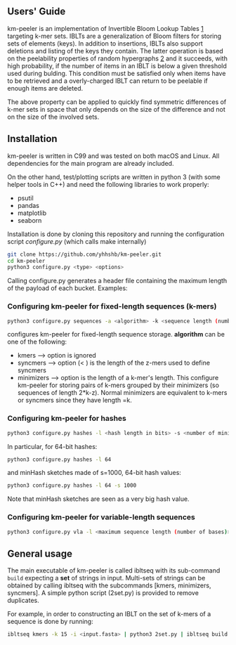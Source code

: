 ## <a name="uguide"></a>Users' Guide

km-peeler is an implementation of Invertible Bloom Lookup Tables [1][belbasi] targeting k-mer sets.
IBLTs are a generalization of Bloom filters for storing sets of elements (keys).
In addition to insertions, IBLTs also support deletions and listing of the keys they contain.
The latter operation is based on the peelability properties of random hypergraphs [2][pagh] and it succeeds, with high probability, if the number of items in an IBLT is below a given threshold used during bulding.
This condition must be satisfied only when items have to be retrieved and a overly-charged IBLT can return to be peelable if enough items are deleted.

The above property can be applied to quickly find symmetric differences of k-mer sets in space that only depends on the size of the difference and not on the size of the involved sets.

## <a name="install"></a>Installation

km-peeler is written in C99 and was tested on both macOS and Linux.
All dependencies for the main program are already included.

On the other hand, test/plotting scripts are written in python 3 (with some helper tools in C++) and need the following libraries to work properly:
- psutil
- pandas
- matplotlib
- seaborn

Installation is done by cloning this repository and running the configuration script *configure.py* (which calls make internally)

```sh
git clone https://github.com/yhhshb/km-peeler.git
cd km-peeler
python3 configure.py <type> <options>
```

Calling configure.py generates a header file containing the maximum length of the payload of each bucket.
Examples:

### Configuring km-peeler for fixed-length sequences (k-mers)

```sh
python3 configure.py sequences -a <algorithm> -k <sequence length (number of bases)> -z <z length (number of bases)>
```

configures km-peeler for fixed-length sequence storage.
**algorithm** can be one of the following:
- kmers --> option <z> is ignored
- syncmers --> option <z> (< <k>) is the length of the z-mers used to define syncmers
- minimizers --> option <z> is the length of a k-mer's length. This configure km-peeler for storing pairs of k-mers grouped by their minimizers (so sequences of length 2*k-z). Normal minimizers are equivalent to k-mers or syncmers since they have length =k.

### Configuring km-peeler for hashes

```sh
python3 configure.py hashes -l <hash length in bits> -s <number of minimum hashes>
```

In particular, for 64-bit hashes:
```sh
python3 configure.py hashes -l 64
```

and minHash sketches made of s=1000, 64-bit hash values:

```sh
python3 configure.py hashes -l 64 -s 1000
```
Note that minHash sketches are seen as a very big hash value.

### Configuring km-peeler for variable-length sequences

```sh
python3 configure.py vla -l <maximum sequence length (number of bases)>
```

## <a name="general"></a>General usage

The main executable of km-peeler is called ibltseq with its sub-command `build` expecting a **set** of strings in input.
Multi-sets of strings can be obtained by calling ibltseq with the subcommands [kmers, minimizers, syncmers].
A simple python script (2set.py) is provided to remove duplicates.

For example, in order to constructing an IBLT on the set of k-mers of a sequence is done by running:
```sh
ibltseq kmers -k 15 -i <input.fasta> | python3 2set.py | ibltseq build -n <IBLT threshold> -o <output IBLT>
```

[belbasi]: https://doi.org/10.48550/arXiv.1101.2245
[pagh]: https://doi.org/10.1007/978-3-642-14165-2_19
